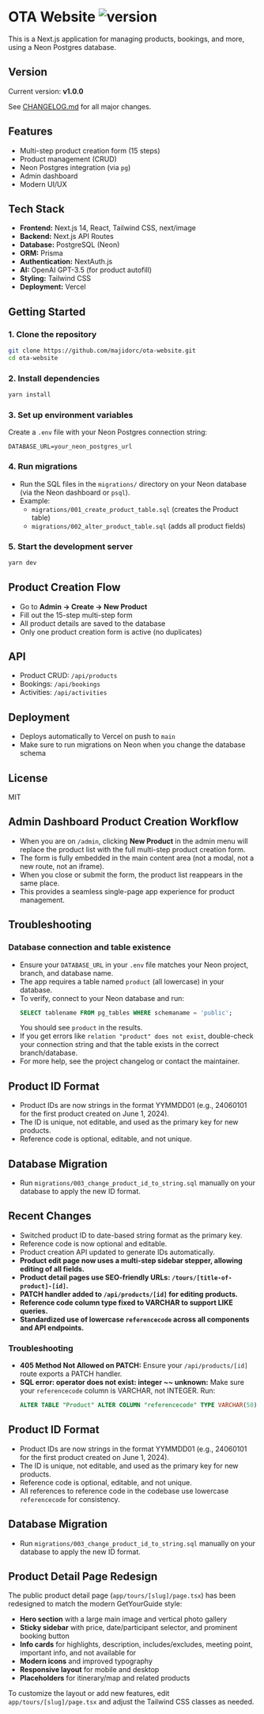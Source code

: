 # OTA Website ![version](https://img.shields.io/badge/version-v1.0.0-blue)

This is a Next.js application for managing products, bookings, and more, using a Neon Postgres database.

## Version

Current version: **v1.0.0**

See [CHANGELOG.md](./CHANGELOG.md) for all major changes.

## Features
- Multi-step product creation form (15 steps)
- Product management (CRUD)
- Neon Postgres integration (via `pg`)
- Admin dashboard
- Modern UI/UX

## Tech Stack

- **Frontend:** Next.js 14, React, Tailwind CSS, next/image
- **Backend:** Next.js API Routes
- **Database:** PostgreSQL (Neon)
- **ORM:** Prisma
- **Authentication:** NextAuth.js
- **AI:** OpenAI GPT-3.5 (for product autofill)
- **Styling:** Tailwind CSS
- **Deployment:** Vercel

## Getting Started

### 1. Clone the repository
```sh
git clone https://github.com/majidorc/ota-website.git
cd ota-website
```

### 2. Install dependencies
```sh
yarn install
```

### 3. Set up environment variables
Create a `.env` file with your Neon Postgres connection string:
```
DATABASE_URL=your_neon_postgres_url
```

### 4. Run migrations
- Run the SQL files in the `migrations/` directory on your Neon database (via the Neon dashboard or `psql`).
- Example:
  - `migrations/001_create_product_table.sql` (creates the Product table)
  - `migrations/002_alter_product_table.sql` (adds all product fields)

### 5. Start the development server
```sh
yarn dev
```

## Product Creation Flow
- Go to **Admin → Create → New Product**
- Fill out the 15-step multi-step form
- All product details are saved to the database
- Only one product creation form is active (no duplicates)

## API
- Product CRUD: `/api/products`
- Bookings: `/api/bookings`
- Activities: `/api/activities`

## Deployment
- Deploys automatically to Vercel on push to `main`
- Make sure to run migrations on Neon when you change the database schema

## License
MIT 

## Admin Dashboard Product Creation Workflow

- When you are on `/admin`, clicking **New Product** in the admin menu will replace the product list with the full multi-step product creation form.
- The form is fully embedded in the main content area (not a modal, not a new route, not an iframe).
- When you close or submit the form, the product list reappears in the same place.
- This provides a seamless single-page app experience for product management. 

## Troubleshooting

### Database connection and table existence
- Ensure your `DATABASE_URL` in your `.env` file matches your Neon project, branch, and database name.
- The app requires a table named `product` (all lowercase) in your database.
- To verify, connect to your Neon database and run:
  ```sql
  SELECT tablename FROM pg_tables WHERE schemaname = 'public';
  ```
  You should see `product` in the results.
- If you get errors like `relation "product" does not exist`, double-check your connection string and that the table exists in the correct branch/database.
- For more help, see the project changelog or contact the maintainer. 

## Product ID Format
- Product IDs are now strings in the format YYMMDD01 (e.g., 24060101 for the first product created on June 1, 2024).
- The ID is unique, not editable, and used as the primary key for new products.
- Reference code is optional, editable, and not unique.

## Database Migration
- Run `migrations/003_change_product_id_to_string.sql` manually on your database to apply the new ID format.

## Recent Changes
- Switched product ID to date-based string format as the primary key.
- Reference code is now optional and editable.
- Product creation API updated to generate IDs automatically.
- **Product edit page now uses a multi-step sidebar stepper, allowing editing of all fields.**
- **Product detail pages use SEO-friendly URLs: `/tours/[title-of-product]-[id]`.**
- **PATCH handler added to `/api/products/[id]` for editing products.**
- **Reference code column type fixed to VARCHAR to support LIKE queries.**
- **Standardized use of lowercase `referencecode` across all components and API endpoints.**

### Troubleshooting
- **405 Method Not Allowed on PATCH:** Ensure your `/api/products/[id]` route exports a PATCH handler.
- **SQL error: operator does not exist: integer ~~ unknown:** Make sure your `referencecode` column is VARCHAR, not INTEGER. Run:
  ```sql
  ALTER TABLE "Product" ALTER COLUMN "referencecode" TYPE VARCHAR(50) USING "referencecode"::VARCHAR;
  ```

## Product ID Format
- Product IDs are now strings in the format YYMMDD01 (e.g., 24060101 for the first product created on June 1, 2024).
- The ID is unique, not editable, and used as the primary key for new products.
- Reference code is optional, editable, and not unique.
- All references to reference code in the codebase use lowercase `referencecode` for consistency.

## Database Migration
- Run `migrations/003_change_product_id_to_string.sql` manually on your database to apply the new ID format. 

## Product Detail Page Redesign

The public product detail page (`app/tours/[slug]/page.tsx`) has been redesigned to match the modern GetYourGuide style:

- **Hero section** with a large main image and vertical photo gallery
- **Sticky sidebar** with price, date/participant selector, and prominent booking button
- **Info cards** for highlights, description, includes/excludes, meeting point, important info, and not available for
- **Modern icons** and improved typography
- **Responsive layout** for mobile and desktop
- **Placeholders** for itinerary/map and related products

To customize the layout or add new features, edit `app/tours/[slug]/page.tsx` and adjust the Tailwind CSS classes as needed. 